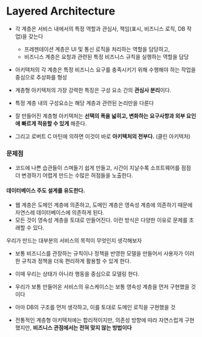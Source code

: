 # Layered Architecture

- 각 계층은 서비스 내에서의 특정 역할과 관심사, 책임(표시, 비즈니스 로직, DB 작업)을 갖는다
  - 프레젠테이션 계층은 UI 및 통신 로직을 처리하는 역할을 담당하고,
  - 비즈니스 계층은 요청과 관련된 특정 비즈니스 규칙을 실행하는 역할을 담당
- 아키텍처의 각 계층은 특정 비즈니스 요구를 충족시키기 위해 수행해야 하는 작업을 중심으로 추상화를 형성

- 계층형 아키텍처의 가장 강력한 특징은 구성 요소 간의 **관심사 분리**이다.
- 특정 계층 내의 구성요소는 해당 계층과 관련된 논리만을 다룬다

- 잘 만들어진 계층형 아키텍처는 **선택의 폭을 넓히고, 변화하는 요구사항과 외부 요인에 빠르게 적응할 수 있게** 해준다.
- 그리고 로버트 C 마틴에 의하면 이것이 바로 **아키텍처의 전부다.** (클린 아키텍처)

### 문제점
- 코드에 나쁜 습관들이 스며들기 쉽게 만들고, 시간이 지날수록 소프트웨어를 점점 더 변경하기 어렵게 만드는 수많은 허점들을 노출한다.

#### 데이터베이스 주도 설계를 유도한다. 
- 웹 계층은 도메인 계층에 의존하고, 도메인 계층은 영속성 계층에 의존하기 때문에 자연스레 데이터베이스에 의존하게 된다. 
- 모든 것이 영속성 계층을 토대로 만들어진다. 이런 방식은 다양한 이유로 문제를 초래할 수 있다.

우리가 만드는 대부분의 서비스의 목적이 무엇인지 생각해보자 
- 보통 비즈니스를 관장하는 규칙이나 정책을 반영한 모델을 만들어서 사용자가 이러한 규칙과 정책을 더욱 편리하게 활용할 수 있게 한다.
- 이때 우리는 상태가 아니라 행동을 중심으로 모델링 한다.

- 우리가 보통 만들어온 서비스의 유스케이스는 보통 영속성 계층을 먼저 구현했을 것이다
- 아마 DB의 구조를 먼저 생각하고, 이를 토대로 도메인 로직을 구현했을 것
- 전통적인 계층형 아키텍처에는 합리적이지만, 의존성 방향에 따라 자연스럽게 구현했지만, **비즈니스 관점에서는 전혀 맞지 않는 방법이다**